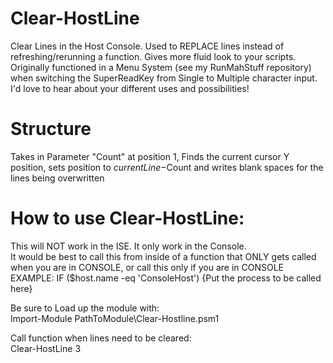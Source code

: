 # Clear-HostLine
Clear Lines in the Host Console.  Used to REPLACE lines instead of refreshing/rerunning a function.  Gives more fluid look to your scripts.  Originally functioned in a Menu System (see my RunMahStuff repository) when switching the SuperReadKey from Single to Multiple character input.  I'd love to hear about your different uses and possibilities!

# Structure
Takes in Parameter "Count" at position 1, Finds the current cursor Y position, sets position to $currentLine -$Count and writes blank spaces for the lines being overwritten

# How to use Clear-HostLine:
This will NOT work in the ISE.  It only work in the Console.  
It would be best to call this from inside of a function that ONLY gets called when you are in CONSOLE, or call this only if you are in CONSOLE
EXAMPLE: IF ($host.name -eq 'ConsoleHost') {Put the process to be called here}

Be sure to Load up the module with:  
Import-Module PathToModule\Clear-Hostline.psm1 

Call function when lines need to be cleared:  
Clear-HostLine 3
